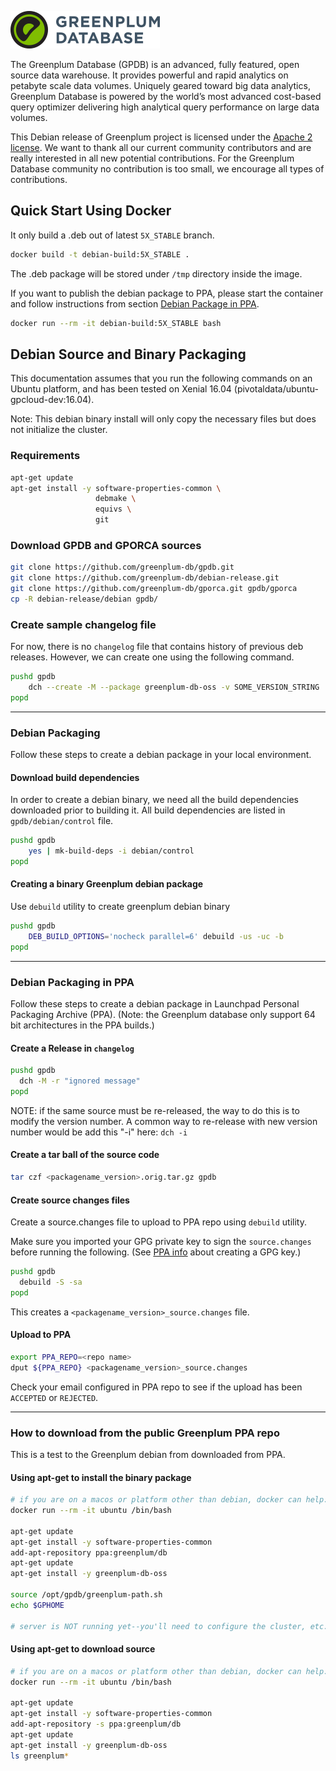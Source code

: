 ![Greenplum](/logo/logo-greenplum.png)

The Greenplum Database (GPDB) is an advanced, fully featured, open
source data warehouse. It provides powerful and rapid analytics on
petabyte scale data volumes. Uniquely geared toward big data
analytics, Greenplum Database is powered by the world’s most advanced
cost-based query optimizer delivering high analytical query
performance on large data volumes.

This Debian release of Greenplum project is licensed under the [Apache 2
license](http://www.apache.org/licenses/LICENSE-2.0). We want to thank
all our current community contributors and are really interested in
all new potential contributions. For the Greenplum Database community
no contribution is too small, we encourage all types of contributions.

## Quick Start Using Docker

It only build a .deb out of latest `5X_STABLE` branch.

```bash
docker build -t debian-build:5X_STABLE .
```

The .deb package will be stored under `/tmp` directory inside the image.

If you want to publish the debian package to PPA, please start the container and follow instructions from section [Debian Package in PPA](#debian-packaging-in-ppa).

```bash
docker run --rm -it debian-build:5X_STABLE bash
```

## Debian Source and Binary Packaging

This documentation assumes that you run the following commands on an Ubuntu platform, and has been tested on Xenial 16.04 (pivotaldata/ubuntu-gpcloud-dev:16.04).

Note: This debian binary install will only copy the necessary files but does not initialize the cluster.

### Requirements

```bash
apt-get update
apt-get install -y software-properties-common \
                   debmake \
                   equivs \
                   git
```

### Download GPDB and GPORCA sources

```bash
git clone https://github.com/greenplum-db/gpdb.git
git clone https://github.com/greenplum-db/debian-release.git
git clone https://github.com/greenplum-db/gporca.git gpdb/gporca
cp -R debian-release/debian gpdb/
```

### Create sample changelog file

For now, there is no `changelog` file that contains history of previous deb releases.
However, we can create one using the following command.

```bash
pushd gpdb
    dch --create -M --package greenplum-db-oss -v SOME_VERSION_STRING  "Some Release Message"
popd
```

--------------------------------------------------------------------------------
### Debian Packaging
Follow these steps to create a debian package in your local environment.

#### Download build dependencies

In order to create a debian binary, we need all the build dependencies downloaded prior to building it.
All build dependencies are listed in `gpdb/debian/control` file.

```bash
pushd gpdb
    yes | mk-build-deps -i debian/control
popd
```

#### Creating a binary Greenplum debian package

Use `debuild` utility to create greenplum debian binary

```bash
pushd gpdb
    DEB_BUILD_OPTIONS='nocheck parallel=6' debuild -us -uc -b
popd
```
--------------------------------------------------------------------------------
### Debian Packaging in PPA

Follow these steps to create a debian package in Launchpad Personal Packaging Archive (PPA).
(Note: the Greenplum database only support 64 bit architectures in the PPA builds.)

#### Create a Release in `changelog`

```bash
pushd gpdb
  dch -M -r "ignored message"
popd
```

NOTE: if the same source must be re-released, the way to do this is to modify the version number. A common way to re-release with new version number would be add this "-i" here: `dch -i`

#### Create a tar ball of the source code
```bash
tar czf <packagename_version>.orig.tar.gz gpdb
```

#### Create source changes files

Create a source.changes file to upload to PPA repo using `debuild` utility.

Make sure you imported your GPG private key to sign the `source.changes` before
running the following. (See [PPA info](https://help.launchpad.net/YourAccount/ImportingYourPGPKey) about creating a GPG key.)

```bash
pushd gpdb
  debuild -S -sa
popd
```
This creates a `<packagename_version>_source.changes` file.

#### Upload to PPA

```bash
export PPA_REPO=<repo name>
dput ${PPA_REPO} <packagename_version>_source.changes
```
Check your email configured in PPA repo to see if the upload has been `ACCEPTED` or `REJECTED`.

-------------------------------------------------------------------------------
### How to download from the public Greenplum PPA repo

This is a test to the Greenplum debian from downloaded from PPA.

#### Using apt-get to install the binary package

```bash
# if you are on a macos or platform other than debian, docker can help:
docker run --rm -it ubuntu /bin/bash

apt-get update
apt-get install -y software-properties-common
add-apt-repository ppa:greenplum/db
apt-get update
apt-get install -y greenplum-db-oss

source /opt/gpdb/greenplum-path.sh
echo $GPHOME

# server is NOT running yet--you'll need to configure the cluster, etc.
```

#### Using apt-get to download source

```bash
# if you are on a macos or platform other than debian, docker can help:
docker run --rm -it ubuntu /bin/bash

apt-get update
apt-get install -y software-properties-common
add-apt-repository -s ppa:greenplum/db
apt-get update
apt-get install -y greenplum-db-oss
ls greenplum*
```
